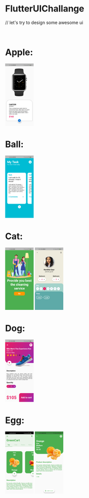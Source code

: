 # FlutterUIChallange
// let's try to design some awesome ui

<br/>
<h1>Apple:</h1>
<img src="https://raw.githubusercontent.com/thetahmeed/FlutterUIChallange/main/apple/apple.png" height="200">
<h1>Ball:</h1>
<img src="https://raw.githubusercontent.com/thetahmeed/FlutterUIChallange/main/apple/ball.png" height="200">
<h1>Cat:</h1>
<img src="https://github.com/thetahmeed/FlutterUIChallange/blob/main/apple/cat_a.png" height="200">
<img src="https://github.com/thetahmeed/FlutterUIChallange/blob/main/apple/cat_b.png" height="200">
<h1>Dog:</h1>
<img src="https://github.com/thetahmeed/FlutterUIChallange/blob/main/apple/dog.png" height="200">
<h1>Egg:</h1>
<img src="https://raw.githubusercontent.com/thetahmeed/FlutterUIChallange/main/apple/egg_a.png" height="200">
<img src="https://raw.githubusercontent.com/thetahmeed/FlutterUIChallange/main/apple/egg_b.png" height="200">

